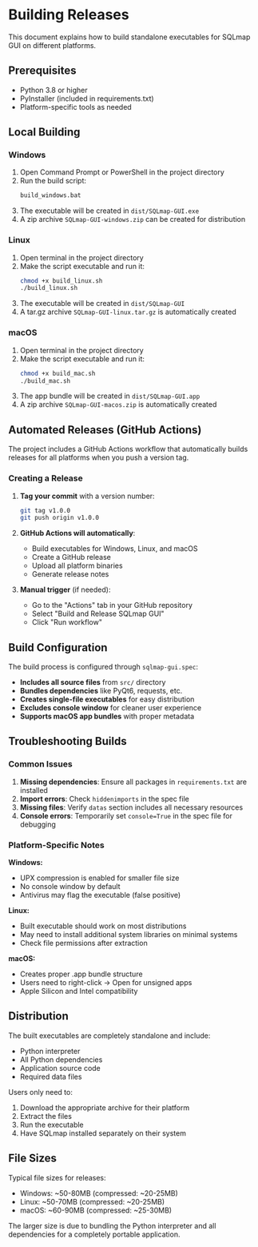 # Building Releases

This document explains how to build standalone executables for SQLmap GUI on different platforms.

## Prerequisites

- Python 3.8 or higher
- PyInstaller (included in requirements.txt)
- Platform-specific tools as needed

## Local Building

### Windows

1. Open Command Prompt or PowerShell in the project directory
2. Run the build script:
   ```cmd
   build_windows.bat
   ```
3. The executable will be created in `dist/SQLmap-GUI.exe`
4. A zip archive `SQLmap-GUI-windows.zip` can be created for distribution

### Linux

1. Open terminal in the project directory
2. Make the script executable and run it:
   ```bash
   chmod +x build_linux.sh
   ./build_linux.sh
   ```
3. The executable will be created in `dist/SQLmap-GUI`
4. A tar.gz archive `SQLmap-GUI-linux.tar.gz` is automatically created

### macOS

1. Open terminal in the project directory
2. Make the script executable and run it:
   ```bash
   chmod +x build_mac.sh
   ./build_mac.sh
   ```
3. The app bundle will be created in `dist/SQLmap-GUI.app`
4. A zip archive `SQLmap-GUI-macos.zip` is automatically created

## Automated Releases (GitHub Actions)

The project includes a GitHub Actions workflow that automatically builds releases for all platforms when you push a version tag.

### Creating a Release

1. **Tag your commit** with a version number:
   ```bash
   git tag v1.0.0
   git push origin v1.0.0
   ```

2. **GitHub Actions will automatically**:
   - Build executables for Windows, Linux, and macOS
   - Create a GitHub release
   - Upload all platform binaries
   - Generate release notes

3. **Manual trigger** (if needed):
   - Go to the "Actions" tab in your GitHub repository
   - Select "Build and Release SQLmap GUI"
   - Click "Run workflow"

## Build Configuration

The build process is configured through `sqlmap-gui.spec`:

- **Includes all source files** from `src/` directory
- **Bundles dependencies** like PyQt6, requests, etc.
- **Creates single-file executables** for easy distribution
- **Excludes console window** for cleaner user experience
- **Supports macOS app bundles** with proper metadata

## Troubleshooting Builds

### Common Issues

1. **Missing dependencies**: Ensure all packages in `requirements.txt` are installed
2. **Import errors**: Check `hiddenimports` in the spec file
3. **Missing files**: Verify `datas` section includes all necessary resources
4. **Console errors**: Temporarily set `console=True` in the spec file for debugging

### Platform-Specific Notes

**Windows:**
- UPX compression is enabled for smaller file size
- No console window by default
- Antivirus may flag the executable (false positive)

**Linux:**
- Built executable should work on most distributions
- May need to install additional system libraries on minimal systems
- Check file permissions after extraction

**macOS:**
- Creates proper .app bundle structure
- Users need to right-click → Open for unsigned apps
- Apple Silicon and Intel compatibility

## Distribution

The built executables are completely standalone and include:
- Python interpreter
- All Python dependencies
- Application source code
- Required data files

Users only need to:
1. Download the appropriate archive for their platform
2. Extract the files
3. Run the executable
4. Have SQLmap installed separately on their system

## File Sizes

Typical file sizes for releases:
- Windows: ~50-80MB (compressed: ~20-25MB)
- Linux: ~50-70MB (compressed: ~20-25MB)  
- macOS: ~60-90MB (compressed: ~25-30MB)

The larger size is due to bundling the Python interpreter and all dependencies for a completely portable application.